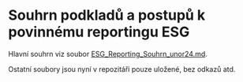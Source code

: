 # Souhrn podkladů a postupů k povinnému reportingu ESG

Hlavní souhrn viz soubor [ESG_Reporting_Souhrn_unor24.md](ESG_Reporting_Souhrn_unor24.md).

Ostatní soubory jsou nyní v repozitáři pouze uložené, bez odkazů atd.
